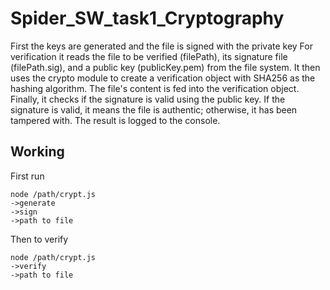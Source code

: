 # Spider_SW_task1_Cryptography

First the keys are generated and the file is signed with the private key
For verification it reads the file to be verified (filePath), its signature file (filePath.sig), and a public key (publicKey.pem) from the file system.
It then uses the crypto module to create a verification object with SHA256 as the hashing algorithm.
The file's content is fed into the verification object.
Finally, it checks if the signature is valid using the public key. If the signature is valid, it means the file is authentic; otherwise, it has been tampered with. The result is logged to the console.

## Working
First run
```
node /path/crypt.js
->generate
->sign
->path to file
```

Then to verify

```
node /path/crypt.js
->verify
->path to file

```
